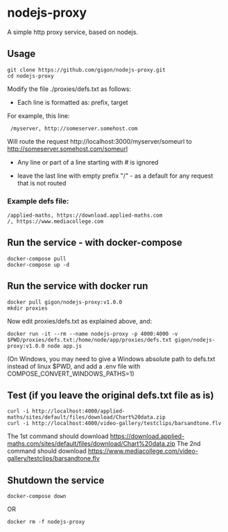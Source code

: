 # nodejs-proxy

A simple http proxy service, based on nodejs. 

## Usage

```
git clone https://github.com/gigon/nodejs-proxy.git
cd nodejs-proxy
```

Modify the file ./proxies/defs.txt as follows: 

- Each line is formatted as:  prefix, target  

For example, this line:
```
 /myserver, http://someserver.somehost.com 
```
Will route the request http://localhost:3000/myserver/someurl to http://someserver.somehost.com/someurl

- Any line or part of a line starting with # is ignored

- leave the last line with empty prefix "/" - as a default for any request that is not routed

### Example defs file:
```
/applied-maths, https://download.applied-maths.com
/, https://www.mediacollege.com
```

## Run the service - with docker-compose

```
docker-compose pull
docker-compose up -d
```

## Run the service with docker run

```
docker pull gigon/nodejs-proxy:v1.0.0
mkdir proxies
```
Now edit proxies/defs.txt as explained above, and:

```
docker run -it --rm --name nodejs-proxy -p 4000:4000 -v $PWD/proxies/defs.txt:/home/node/app/proxies/defs.txt gigon/nodejs-proxy:v1.0.0 node app.js
```
(On Windows, you may need to give a Windows absolute path to defs.txt instead of linux $PWD, and add a .env file with COMPOSE_CONVERT_WINDOWS_PATHS=1)

## Test (if you leave the original defs.txt file as is)

```
curl -i http://localhost:4000/applied-maths/sites/default/files/download/Chart%20data.zip
curl -i http://localhost:4000/video-gallery/testclips/barsandtone.flv
```

The 1st command should download https://download.applied-maths.com/sites/default/files/download/Chart%20data.zip
The 2nd command should download https://www.mediacollege.com/video-gallery/testclips/barsandtone.flv

## Shutdown the service
```
docker-compose down
```
OR  
```
docker rm -f nodejs-proxy
```
